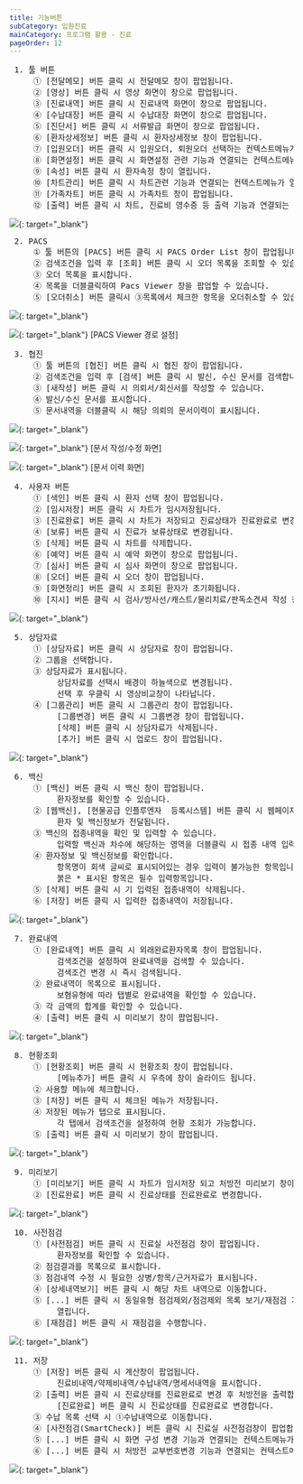 ```yaml
---
title: 기능버튼
subCategory: 입원진료
mainCategory: 프로그램 활용 - 진료
pageOrder: 12
---
```

<pre>
 <t2><bold>1. 툴 버튼 </bold></t2>
     ① [전달메모] 버튼 클릭 시 전달메모 창이 팝업됩니다.
     ② [영상] 버튼 클릭 시 영상 화면이 창으로 팝업됩니다. 
     ③ [진료내역] 버튼 클릭 시 진료내역 화면이 창으로 팝업됩니다. 
     ④ [수납대장] 버튼 클릭 시 수납대장 화면이 창으로 팝업됩니다. 
     ⑤ [진단서] 버튼 클릭 시 서류발급 화면이 창으로 팝업됩니다. 
     ⑥ [환자상세정보] 버튼 클릭 시 환자상세정보 창이 팝업됩니다.
     ⑦ [입원오더] 버튼 클릭 시 입원오더, 퇴원오더 선택하는 컨텍스트메뉴가 열립니다.
     ⑧ [화면설정] 버튼 클릭 시 화면설정 관련 기능과 연결되는 컨텍스트메뉴가 열립니다.
     ⑨ [속성] 버튼 클릭 시 환자속정 창이 열립니다.
     ⑩ [차트관리] 버튼 클릭 시 차트관련 기능과 연결되는 컨텍스트메뉴가 열립니다.
     ⑪ [가족차트] 버튼 클릭 시 가족차트 창이 팝업됩니다. 
     ⑫ [출력] 버튼 클릭 시 차트, 진료비 영수증 등 출력 기능과 연결되는 컨텍스트메뉴가 열립니다.
</pre>
[![](/images/{{page.url}}_1.png)](/images/{{page.url}}_1.png){: target="_blank"}

<pre>
 <t2><bold>2. PACS</bold></t2>
     ① 툴 버튼의 [PACS] 버튼 클릭 시 PACS Order List 창이 팝업됩니다. 
     ② 검색조건을 입력 후 [조회] 버튼 클릭 시 오더 목록을 조회할 수 있습니다.
     ③ 오더 목록을 표시합니다.
     ④ 목록을 더블클릭하여 Pacs Viewer 창을 팝업할 수 있습니다.
     ⑤ [오더취소] 버튼 클릭시 ③목록에서 체크한 항목을 오더취소할 수 있습니다.
</pre>
[![](/images/{{page.url}}_2_1.png)](/images/{{page.url}}_2_1.png){: target="_blank"}

[![](/images/{{page.url}}_2_2.png)](/images/{{page.url}}_2_2.png){: target="_blank"}
[PACS Viewer 경로 설정]


<pre>
 <t2><bold>3. 협진 </bold></t2>
     ① 툴 버튼의 [협진] 버튼 클릭 시 협진 창이 팝업됩니다. 
     ② 검색조건을 입력 후 [검색] 버튼 클릭 시 발신, 수신 문서를 검색합니다.
     ③ [새작성] 버튼 클릭 시 의뢰서/회신서를 작성할 수 있습니다.
     ④ 발신/수신 문서를 표시합니다.
     ⑤ 문서내역을 더블클릭 시 해당 의뢰의 문서이력이 표시됩니다.
</pre>
[![](/images/{{page.url}}_3.png)](/images/{{page.url}}_3.png){: target="_blank"}

[![](/images/{{page.url}}_4.png)](/images/{{page.url}}_4.png){: target="_blank"}
[문서 작성/수정 화면]

[![](/images/{{page.url}}_5.png)](/images/{{page.url}}_5.png){: target="_blank"}
[문서 이력 화면]

<pre>
 <t2><bold>4. 사용자 버튼 </bold></t2>
     ① [색인] 버튼 클릭 시 환자 선택 창이 팝업됩니다. 
     ② [임시저장] 버튼 클릭 시 차트가 임시저장됩니다.
     ③ [진료완료] 버튼 클릭 시 차트가 저장되고 진료상태가 진료완료로 변경됩니다.
     ④ [보류] 버튼 클릭 시 진료가 보류상태로 변경됩니다.
     ⑤ [삭제] 버튼 클릭 시 차트를 삭제합니다.
     ⑥ [예약] 버튼 클릭 시 예약 화면이 창으로 팝업됩니다. 
     ⑦ [심사] 버튼 클릭 시 심사 화면이 창으로 팝업됩니다. 
     ⑧ [오더] 버튼 클릭 시 오더 창이 팝업됩니다.
     ⑨ [화면정리] 버튼 클릭 시 조회된 환자가 초기화됩니다.
     ⑩ [지시] 버튼 클릭 시 검사/방사선/캐스트/물리치료/판독소견셔 작성 창이 팝업됩니다.
</pre>
[![](/images/{{page.url}}_6.png)](/images/{{page.url}}_6.png){: target="_blank"}

<pre>
 <t2><bold>5. 상담자료</bold></t2>
     ① [상담자료] 버튼 클릭 시 상담자료 창이 팝업됩니다.
     ② 그룹을 선택합니다.
     ③ 상담자료가 표시됩니다.
          상담자료를 선택시 배경이 하늘색으로 변경됩니다.
          선택 후 우클릭 시 영상비교창이 나타납니다.
     ④ [그룹관리] 버튼 클릭 시 그룹관리 창이 팝업됩니다.
          [그룹변경] 버튼 클릭 시 그룹변경 창이 팝업됩니다.
          [삭제] 버튼 클릭 시 상담자료가 삭제됩니다.
          [추가] 버튼 클릭 시 업로드 창이 팝업됩니다.
</pre>
[![](/images/{{page.url}}_7.png)](/images/{{page.url}}_7.png){: target="_blank"}

<pre>
 <t2><bold>6. 백신</bold></t2>
     ① [백신] 버튼 클릭 시 백신 창이 팝업됩니다.
          환자정보를 확인할 수 있습니다.
     ② [웹백신], [현물공급 인플루엔자  등록시스템] 버튼 클릭 시 웹페이지로 연결됩니다.
          환자 및 백신정보가 전달됩니다.       
     ③ 백신의 접종내역을 확인 및 입력할 수 있습니다.
          입력할 백신과 차수에 해당하는 영역을 더블클릭 시 접종 내역 입력 창이 팝업됩니다.
     ④ 환자정보 및 백신정보를 확인합니다.
          항목명이 회색 글씨로 표시되어있는 경우 입력이 불가능한 항목입니다.
          붉은 * 표시된 항목은 필수 입력항목입니다. 
     ⑤ [삭제] 버튼 클릭 시 기 입력된 접종내역이 삭제됩니다.
     ⑥ [저장] 버튼 클릭 시 입력한 접종내역이 저장됩니다.
</pre>
[![](/images/{{page.url}}_8.png)](/images/{{page.url}}_8.png){: target="_blank"}

<pre>
 <t2><bold>7. 완료내역</bold></t2>
     ① [완료내역] 버튼 클릭 시 외래완료환자목록 창이 팝업됩니다.
          검색조건을 설정하여 완료내역을 검색할 수 있습니다.
          검색조건 변경 시 즉시 검색됩니다.
     ② 완료내역이 목록으로 표시됩니다.
          보혐유형에 따라 탭별로 완료내역을 확인할 수 있습니다.
     ③ 각 금액의 합계를 확인할 수 있습니다.
     ④ [출력] 버튼 클릭 시 미리보기 창이 팝업됩니다.
</pre>
[![](/images/{{page.url}}_9.png)](/images/{{page.url}}_9.png){: target="_blank"}

<pre>
 <t2><bold>8. 현황조회</bold></t2>
     ① [현황조회] 버튼 클릭 시 현황조회 창이 팝업됩니다.
          [메뉴추가] 버튼 클릭 시 우측에 창이 슬라이드 됩니다.
     ② 사용할 메뉴에 체크합니다.        
     ③ [저장] 버튼 클릭 시 체크된 메뉴가 저장됩니다.
     ④ 저장된 메뉴가 탭으로 표시됩니다.
          각 탭에서 검색조건을 설정하여 현황 조회가 가능합니다.
     ⑤ [출력] 버튼 클릭 시 미리보기 창이 팝업됩니다.
</pre>
[![](/images/{{page.url}}_10.png)](/images/{{page.url}}_10.png){: target="_blank"}

<pre>
 <t2><bold>9. 미리보기</bold></t2>
     ① [미리보기] 버튼 클릭 시 차트가 임시저장 되고 처방전 미리보기 창이 팝업됩니다.
     ② [진료완료] 버튼 클릭 시 진료상태를 진료완료로 변경합니다.  
</pre>
[![](/images/{{page.url}}_11.png)](/images/{{page.url}}_11.png){: target="_blank"}

<pre>
 <t2><bold>10. 사전점검</bold></t2>
     ① [사전점검] 버튼 클릭 시 진료실 사전점검 창이 팝업됩니다.
          환자정보를 확인할 수 있습니다.
     ② 점검결과를 목록으로 표시합니다.
     ③ 점검내역 수정 시 필요한 상병/항목/근거자료가 표시됩니다.
     ④ [상세내역보기] 버튼 클릭 시 해당 차트 내역으로 이동합니다.
     ⑤ [...] 버튼 클릭 시 동일유형 점검제외/점검제외 목록 보기/재점검 기능과 연결되는 컨텍스트메뉴가 
          열립니다.
     ⑥ [재점검] 버튼 클릭 시 재점검을 수행합니다.
</pre>
[![](/images/{{page.url}}_12.png)](/images/{{page.url}}_12.png){: target="_blank"}

<pre>
 <t2><bold>11. 저장</bold></t2>
     ① [저장] 버튼 클릭 시 계산창이 팝업됩니다.
          진료비내역/약제비내역/수납내역/명세서내역을 표시합니다.
     ② [출력] 버튼 클릭 시 진료상태를 진료완료로 변경 후 처방전을 출력합니다.
          [진료완료] 버튼 클릭 시 진료상태를 진료완료로 변경합니다.
     ③ 수납 목록 선택 시 ①수납내역으로 이동합니다.
     ④ [사전점검(SmartCheck)] 버튼 클릭 시 진료실 사전점검창이 팝업합니다.
     ⑤ [...] 버튼 클릭 시 화면 구성 변경 기능과 연결되는 컨텍스트메뉴가 열립니다.
     ⑥ [...] 버튼 클릭 시 처방전 교부번호변경 기능과 연결되는 컨텍스트메뉴가 열립니다.
</pre>
[![](/images/{{page.url}}_13.png)](/images/{{page.url}}_13.png){: target="_blank"}
